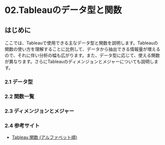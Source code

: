 # 02.Tableauのデータ型と関数

## はじめに

ここでは、Tableauで使用できる主なデータ型と関数を説明します。Tableauの関数の使い方を理解することに比例して、データから抽出できる情報量が増えるので、それに伴い分析の幅も広がります。また、データ型に応じて、使える関数が異なります。さらにTableauのディメンジョンとメジャーについても説明します。

### 2.1 データ型

### 2.2 関数一覧

### 2.3 ディメンジョンとメジャー

### 2.4 参考サイト

* [Tableau 関数 \(アルファベット順\)](https://help.tableau.com/current/pro/desktop/ja-jp/functions_all_alphabetical.htm)




